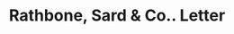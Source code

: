 ---
doi: 10.7916/D88S61WS
date_other: '1915'
date_other_textual: '1915'
form: correspondence
genre:
- Letters (correspondence)
name:
- Rathbone, Sard & Co.
object_in_context_url: https://biggert.cul.columbia.edu/items/view/ave_biggert_00149
subject_hierarchical_geographic:
- Aurora, Illinois, United States
subject_name:
- Rathbone, Sard & Co.
title: Rathbone, Sard & Co.. Letter
sort_title: Rathbone, Sard & Co.. Letter
call_number: ave_biggert_00149
coordinates:
- 41.763888888888886,-88.28999999999999
pid: ave_biggert_00149
identifiers: ave_biggert_00149
permalink: /biggert/ave_biggert_00149/
layout: iiif-image-page
---